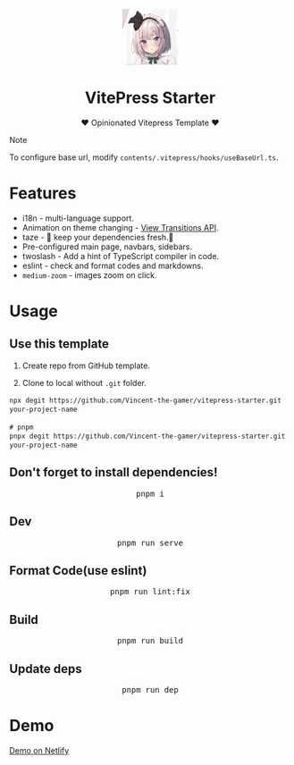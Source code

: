 <p align="center">
    <img src="contents/public/logo/logo.png" style="height: 100px;"/>
</p>

<h1 align="center">VitePress Starter</h1>

<p align="center">
    <span>♥️ Opinionated Vitepress Template ♥️</span>
</p>

> [!NOTE]
> To configure base url, modify `contents/.vitepress/hooks/useBaseUrl.ts`.

# Features

- i18n - multi-language support.
- Animation on theme changing - [View Transitions API](https://developer.mozilla.org/en-US/docs/Web/API/View_Transitions_API).
- taze - 🥦 keep your dependencies fresh.🥦
- Pre-configured main page, navbars, sidebars.
- twoslash - Add a hint of TypeScript compiler in code.
- eslint - check and format codes and markdowns.
- `medium-zoom` - images zoom on click.

# Usage

## Use this template

1. Create repo from GitHub template.

2. Clone to local without `.git` folder.
```shell
npx degit https://github.com/Vincent-the-gamer/vitepress-starter.git your-project-name

# pnpm
pnpx degit https://github.com/Vincent-the-gamer/vitepress-starter.git your-project-name
```

## Don't forget to install dependencies!

<pre align='center'>
pnpm i
</pre>

## Dev

<pre align='center'>
pnpm run serve
</pre>

## Format Code(use eslint)

<pre align='center'>
pnpm run lint:fix
</pre>

## Build

<pre align='center'>
pnpm run build
</pre>

## Update deps

<pre align='center'>
pnpm run dep
</pre>

# Demo

[Demo on Netlify](https://vp-starter.netlify.app)